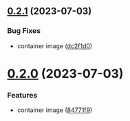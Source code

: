 ## [0.2.1](https://github.com/Wivik/doc-as-code-example/compare/v0.2.0...v0.2.1) (2023-07-03)


### Bug Fixes

* container image ([dc2f1d0](https://github.com/Wivik/doc-as-code-example/commit/dc2f1d0bed0656188d8a56ba541048484deea330))



# [0.2.0](https://github.com/Wivik/doc-as-code-example/compare/84771f9c26b99b51bd73bc568ba99e31cde9a9f8...v0.2.0) (2023-07-03)


### Features

* container image ([84771f9](https://github.com/Wivik/doc-as-code-example/commit/84771f9c26b99b51bd73bc568ba99e31cde9a9f8))



